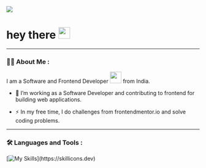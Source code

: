 ![](https://komarev.com/ghpvc/?username=itskrish01&color=green)

<h1>
  hey there
  <img src="https://media.giphy.com/media/hvRJCLFzcasrR4ia7z/giphy.gif" width="30px"/>
</h1>

---

### :woman_technologist: About Me :

I am a Software and Frontend Developer <img src="https://media.giphy.com/media/WUlplcMpOCEmTGBtBW/giphy.gif" width="30"> from India.

- :telescope: I’m working as a Software Developer and contributing to frontend for building web applications.

- :zap: In my free time, I do challenges from frontendmentor.io and solve coding problems.

---

### :hammer_and_wrench: Languages and Tools :

[![My Skills](https://skillicons.dev/icons?i=html,css,react,redux,sass,nodejs,js,nextjs,tailwind,ts,express,bootstrap,c,cpp,git,mongodb,vite,)](https://skillicons.dev)

